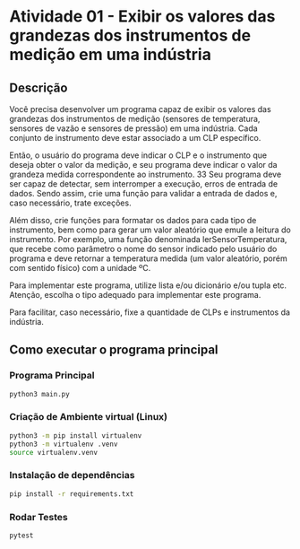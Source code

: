 # Atividade 01 - Exibir os valores das grandezas dos instrumentos de medição em uma indústria

## Descrição

Você precisa desenvolver um programa capaz de exibir os valores das grandezas dos instrumentos de medição (sensores de temperatura, sensores de vazão e sensores de pressão) em uma indústria. Cada conjunto de instrumento deve estar associado a um CLP específico.

Então, o usuário do programa deve indicar o CLP e o instrumento que deseja obter o valor da medição, e seu programa deve indicar o valor da grandeza medida correspondente ao instrumento.
 33
Seu programa deve ser capaz de detectar, sem interromper a execução, erros de entrada de dados. Sendo assim, crie uma função para validar a entrada de dados e, caso necessário, trate exceções.

Além disso, crie funções para formatar os dados para cada tipo de instrumento, bem como para gerar um valor aleatório que emule a leitura do instrumento. Por exemplo, uma função denominada lerSensorTemperatura, que recebe como parâmetro o nome do sensor indicado pelo usuário do programa e deve retornar a temperatura medida (um valor aleatório, porém com sentido físico) com a unidade ºC.

Para implementar este programa, utilize lista e/ou dicionário e/ou tupla etc. Atenção, escolha o tipo adequado para implementar este programa.

Para facilitar, caso necessário, fixe a quantidade de CLPs e instrumentos da indústria.

## Como executar o programa principal
### Programa Principal
```bash
python3 main.py
```

### Criação de Ambiente virtual (Linux)
```bash
python3 -m pip install virtualenv
python3 -m virtualenv .venv
source virtualenv.venv
```
### Instalação de dependências
```bash
pip install -r requirements.txt
```
### Rodar Testes
```bash
pytest
```


